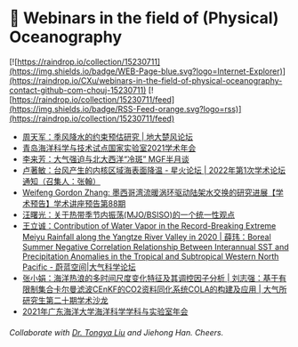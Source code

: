 # 🌊 Webinars in the field of (Physical) Oceanography

[![https://raindrop.io/collection/15230711](https://img.shields.io/badge/WEB-Page-blue.svg?logo=Internet-Explorer)](https://raindrop.io/CXu/webinars-in-the-field-of-physical-oceanography-contact-github-com-chouj-15230711) [![https://raindrop.io/collection/15230711/feed](https://img.shields.io/badge/RSS-Feed-orange.svg?logo=rss)](https://raindrop.io/collection/15230711/feed)

<!-- BLOG-POST-LIST:START -->
- [周天军：季风降水的约束预估研究 | 地大楚风论坛](https://atmos.cug.edu.cn/info/1028/2177.htm)
- [青岛海洋科学与技术试点国家实验室2021学术年会](http://www.qnlm.ac/page?a=14&b=3&c=274&p=detail)
- [李来芳：大气强迫与北大西洋“冷斑” MGF半月谈](https://mp.weixin.qq.com/s/29PqNCLIhprExXiBIw0Kfw)
- [卢著敏：台风产生的内核区域海表面降温 - 星火论坛 | 2022年第1次学术论坛通知（召集人：张翰）](https://mp.weixin.qq.com/s/6V9ulnZR-BZT-V001l3M4g)
- [Weifeng Gordon Zhang: 墨西哥湾流暖涡环驱动陆架水交换的研究进展【学术预告】学术讲座预告第88期](https://mp.weixin.qq.com/s/W6PjErhUN-kvfPLhp-AAoA)
- [汪曙光：关于热带季节内振荡&lpar;MJO/BSISO&rpar;的一个统一性观点](https://mp.weixin.qq.com/s/OtMyPGAY8MzWmNpIJ1nnDA)
- [王立诚：Contribution of Water Vapor in the Record-Breaking Extreme Meiyu Rainfall along the Yangtze River Valley in 2020 | 薛玮：Boreal Summer Negative Correlation Relationship Between Interannual SST and Precipitation Anomalies in the Tropical and Subtropical Western North Pacific - 蔚蓝空间|大气科学论坛](https://mp.weixin.qq.com/s/5EKL9kkN_fqj-HdR4KxMvg)
- [张小娟：海洋热浪的多时间尺度变化特征及其调控因子分析 | 刘志强：基于有限制集合卡尔曼滤波CEnKF的CO2资料同化系统COLA的构建及应用 | 大气所研究生第二十期学术沙龙](https://mp.weixin.qq.com/s/Mtvhl21OU8rsDLHx8DKUSA)
- [2021年广东海洋大学海洋科学学科与实验室年会](https://mp.weixin.qq.com/s/8GYkhR1ilaYLEua9HaIOOA)
<!-- BLOG-POST-LIST:END -->

###### Collaborate with [Dr. Tongya Liu](https://liutongya.github.io/) and Jiehong Han. Cheers.

